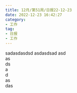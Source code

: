 ```yaml
---
title: 12月/第51周/日报22-12-23
date: 2022-12-23 16:42:27
category:
- 工作
tag:
- 日报
- 工作
---
```

sadasdasdsd
asdasdsad
asd<br>
as<br>
ds<br>
a<br>
d<br>
as<br>
das<br>